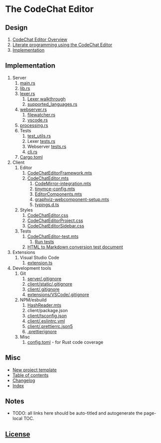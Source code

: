 # The CodeChat Editor

## Design

1.  [CodeChat Editor Overview](README.md)
2.  [Literate programming using the CodeChat Editor](docs/style_guide.cpp)
3.  [Implementation](docs/implementation.md)

## Implementation

1.  Server
    1.  [main.rs](server/src/main.rs)
    2.  [lib.rs](server/src/lib.rs)
    3.  [lexer.rs](server/src/lexer.rs)
        1.  [Lexer walkthrough](server/src/lexer/lexer-walkthrough.md)
        2.  [supported_languages.rs](server/src/lexer/supported_languages.rs)
    4.  [webserver.rs](server/src/webserver.rs)
        1.  [filewatcher.rs](server/src/webserver/filewatcher.rs)
        2.  [vscode.rs](server/src/webserver/vscode.rs)
    5.  [processing.rs](server/src/processing.rs)
    6.  Tests
        1.  [test_utils.rs](server/src/test_utils.rs)
        2.  Lexer [tests.rs](server/src/lexer/tests.rs)
        3.  Webserver [tests.rs](server/src/webserver/tests.rs)
        4.  [cli.rs](server/tests/cli.rs)
    7.  [Cargo.toml](server/Cargo.toml)
2.  Client
    1.  Editor
        1.  [CodeChatEditorFramework.mts](client/src/CodeChatEditorFramework.mts)
        2.  [CodeChatEditor.mts](client/src/CodeChatEditor.mts)
            1.  [CodeMirror-integration.mts](client/src/CodeMirror-integration.mts)
            2.  [tinymce-config.mts](client/src/tinymce-config.mts)
            3.  [EditorComponents.mts](client/src/EditorComponents.mts)
            4.  [graphviz-webcomponent-setup.mts](client/src/graphviz-webcomponent-setup.mts)
            5.  [typings.d.ts](client/src/typings.d.ts)
    2.  Styles
        1.  [CodeChatEditor.css](client/static/css/CodeChatEditor.css)
        2.  [CodeChatEditorProject.css](client/static/css/CodeChatEditorProject.css)
        3.  [CodeChatEditorSidebar.css](client/static/css/CodeChatEditorSidebar.css)
    3.  Tests
        1.  [CodeChatEditor-test.mts](client/src/CodeChatEditor-test.mts)
            1.  [Run tests](server/src/lib.rs?test)
        2.  [HTML to Markdown conversion test document](docs/Markdown_HTML.js)
3.  Extensions
    1.  Visual Studio Code
        1.  [extension.ts](extensions/VSCode/src/extension.ts)
4.  Development tools
    1.  Git
        1.  [server/.gitignore](server/.gitignore)
        2.  [client/static/.gitignore](client/static/.gitignore)
        3.  [client/.gitignore](client/.gitignore)
        4.  [extensions/VSCode/.gitignore](extensions/VSCode/.gitignore)
    2.  NPM/esbuild
        1.  [HashReader.mts](client/src/HashReader.mts)
        2.  client/package.json
        3.  [client/tsconfig.json](client/tsconfig.json)
        4.  [client/.eslintrc.yml](client/.eslintrc.yml)
        5.  [client/.prettierrc.json5](client/.prettierrc.json5)
        6.  [.prettierignore](.prettierignore)
    3.  Misc
        1.  [config.toml](server/.cargo/config.toml) - for Rust code coverage

## Misc

- <a href="new-project-template/README.md" target="_blank" rel="noopener">New
  project template</a>
- [Table of contents](toc.md)
- [Changelog](CHANGELOG.md)
- [Index](docs/index.md)

## Notes

- <a id="auto-title"></a>TODO: all links here should be auto-titled and
  autogenerate the page-local TOC.

## [License](LICENSE.md)
